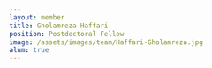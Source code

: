 ```yaml
---
layout: member
title: Gholamreza Haffari
position: Postdoctoral Fellow
image: /assets/images/team/Haffari-Gholamreza.jpg
alum: true
---
```

